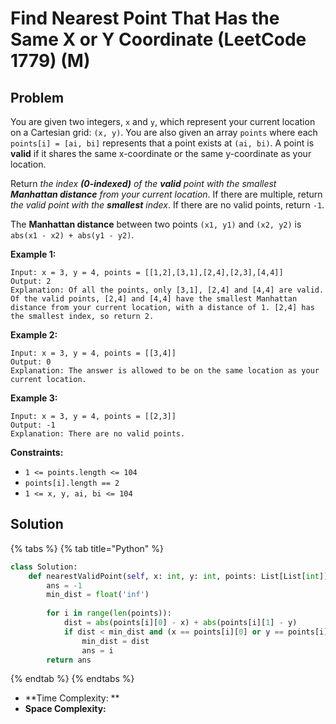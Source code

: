 # Find Nearest Point That Has the Same X or Y Coordinate (LeetCode 1779) (M)

## Problem

You are given two integers, `x` and `y`, which represent your current location on a Cartesian grid: `(x, y)`. You are also given an array `points` where each `points[i] = [ai, bi]` represents that a point exists at `(ai, bi)`. A point is **valid** if it shares the same x-coordinate or the same y-coordinate as your location.

Return _the index **(0-indexed)** of the **valid** point with the smallest **Manhattan distance** from your current location_. If there are multiple, return _the valid point with the **smallest** index_. If there are no valid points, return `-1`.

The **Manhattan distance** between two points `(x1, y1)` and `(x2, y2)` is `abs(x1 - x2) + abs(y1 - y2)`.

&#x20;

**Example 1:**

```
Input: x = 3, y = 4, points = [[1,2],[3,1],[2,4],[2,3],[4,4]]
Output: 2
Explanation: Of all the points, only [3,1], [2,4] and [4,4] are valid. Of the valid points, [2,4] and [4,4] have the smallest Manhattan distance from your current location, with a distance of 1. [2,4] has the smallest index, so return 2.
```

**Example 2:**

```
Input: x = 3, y = 4, points = [[3,4]]
Output: 0
Explanation: The answer is allowed to be on the same location as your current location.
```

**Example 3:**

```
Input: x = 3, y = 4, points = [[2,3]]
Output: -1
Explanation: There are no valid points.
```

&#x20;

**Constraints:**

* `1 <= points.length <= 104`
* `points[i].length == 2`
* `1 <= x, y, ai, bi <= 104`

## Solution

{% tabs %}
{% tab title="Python" %}
```python
class Solution:
    def nearestValidPoint(self, x: int, y: int, points: List[List[int]]) -> int:
        ans = -1
        min_dist = float('inf')
        
        for i in range(len(points)):
            dist = abs(points[i][0] - x) + abs(points[i][1] - y)
            if dist < min_dist and (x == points[i][0] or y == points[i][1]):
                min_dist = dist
                ans = i
        return ans
```
{% endtab %}
{% endtabs %}

* **Time Complexity: **
* **Space Complexity:**
